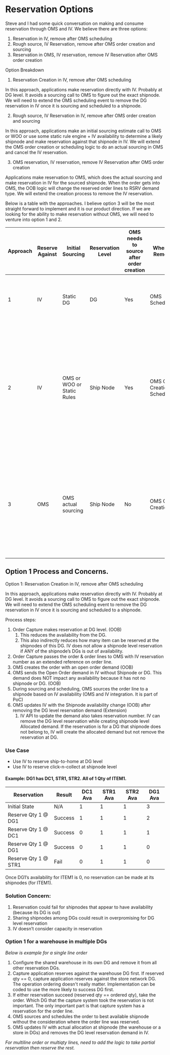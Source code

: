 # Reservation Options

Steve and I had some quick conversation on making and consume reservation through OMS and IV. We believe there are three options:

1.	Reservation in IV, remove after OMS scheduling
2.	Rough source, IV Reservation, remove after OMS order creation and sourcing
3.	Reservation in OMS, IV reservation, remove IV Reservation after OMS order creation

Option Breakdown


1.	Reservation Creation in IV, remove after OMS scheduling

In this approach, applications make reservation directly with IV. Probably at DG level. It avoids a sourcing call to OMS to figure out the exact shipnode. We will need to extend the OMS scheduling event to remove the DG reservation in IV once it is sourcing and scheduled to a shipnode. 

2.	Rough source, IV Reservation in IV, remove after OMS order creation and sourcing

In this approach, applications make an initial sourcing estimate call to OMS or WOO or use some static rule engine + IV availability to determine a likely shipnode and make reservation against that shipnode in IV. We will extend the OMS order creation or scheduling logic to do an actual sourcing in OMS and cancel the IV reservation. 

3.	OMS reservation, IV reservation, remove IV Reservation after OMS order creation

Applications make reservation to OMS, which does the actual sourcing and make reservation in IV for the sourced shipnode. When the order gets into OMS, the OOB logic will change the reserved order lines to RSRV demand type. We will extend the creation process to remove the IV reservation. 

Below is a table with the approaches. I believe option 3 will be the most straight forward to implement and it is our product direction. If we are looking for the ability to make reservation without OMS, we will need to venture into option 1 and 2. 


|Approach |Reserve Against | Initial Sourcing | Reservation Level| OMS needs to source after order creation|When to Remove| Pro |Con|
|-| -- | --- | --- | --- | -- | -------------------- | -------------------- |
|1|IV|Static DG|DG|Yes|OMS Scheduling|<ul><li>Quick Reservation Creation in IV without access OMS</li></ul> | <ul><li>DGs with shared shipnodes could overpromise</li></ul>|
|2|IV |OMS or WOO or Static Rules|Ship Node|Yes|OMS Order Creation or Scheduling|<ul><li>Flexibility in initial sourcing logic</li><li>Potentially avoid OMS traffic (if not using OMS to initial sourcing)</li><li>Can be combined with other shipnode level reservation approach</li></ul>|<ul><li>OMS might need to source twice</li><li>Could be difficult to maintain rough sourcing logic externally</li></ul>|
|3|OMS|OMS actual sourcing|Ship Node|No|OMS Order Creation|<ul><li>Sterling will support this flow OOB in the future</li><li>OMS source once</li><li>Can be combined with other shipnode level reservation approach</li></ul>|<ul><li>Reservation needs to go through OMS and OMS sourcing</li></ul>|

## Option 1 Process and Concerns.

Option 1: Reservation Creation in IV, remove after OMS scheduling

In this approach, applications make reservation directly with IV. Probably at DG level. It avoids a sourcing call to OMS to figure out the exact shipnode. We will need to extend the OMS scheduling event to remove the DG reservation in IV once it is sourcing and scheduled to a shipnode. 
  
Process steps:

1.	Order Capture makes reservation at DG level. (OOB)
    1.	This reduces the availability from the DG.
    1.	This also indirectly reduces how many item can be reserved at the shipnodes of this DG. IV does not allow a shipnode level reservation if ANY of the shipnode’s DGs is out of availability.
2.	Order Capture passes the order & order lines to OMS with IV reservation number as an extended reference on order line.
3.	OMS creates the order with an open order demand (OOB)
4.	OMS sends the Open Order demand in IV without Shipnode or DG. This demand does NOT impact any availability because it has not no shipnode or DG. (OOB)
5.	During sourcing and scheduling, OMS sources the order line to a shipnode based on IV availability (OMS and IV integration. It is part of PoC)
6.	OMS updates IV with the Shipnode availability change (OOB) after removing the DG level reservation demand (Extension)
    1.	IV API to update the demand also takes reservation number. IV can remove the DG level reservation while creating shipnode level Allocated demand. If the reservation is for a DG that shipnode does not belong to, IV will create the allocated demand but not remove the reservation at DG. 


### Use Case

- Use IV to reserve ship-to-home at DG level
- Use IV to reserve click-n-collect at shipnode level

#### Example: DG1 has DC1, STR1, STR2. All of 1 Qty of ITEM1.

|Reservation | Result | DC1 Ava| STR1 Ava | STR2 Ava | DG1 Ava|
| --------- | ----- | -- | -- | -- | -- |
|Initial State|N/A|1|1|1|3|
|Reserve Qty 1 @ DG1|Success|1|1|1|2|
|Reserve Qty 1 @ DC1|Success|0|1|1|1|
|Reserve Qty 1 @ DG1|Success|0|1|1|0|
|Reserve Qty 1 @ STR1|Fail|0|1|1|0|

Once DG1’s availability for ITEM1 is 0, no reservation can be made at its shipnodes (for ITEM1).

### Solution Concern:

1.	Reservation could fail for shipnodes that appear to have availability (because its DG is out)
2.	Sharing shipnodes among DGs could result in overpromising for DG level reservation
3.	IV doesn’t consider capacity in reservation


### Option 1 for a warehouse in multiple DGs

*Below is example for a single line order*

1. Configure the shared warehouse in its own DG and remove it from all other reservation DGs.
2. Capture application reserves against the warehouse DG first. If reserved qty == 0, capture application reserves against the store network DG. The operation ordering doesn't really matter. Implementation can be coded to use the more likely to success DG first. 
3. If either reservation succeed (reserved qty == ordered qty), take the order. Which DG that the capture system took the reservation is not important. The only important part is that capture system has a reservation for the order line.
4. OMS sources and schedules the order to best available shipnode without the consideration where the order line was reserved. 
5. OMS updates IV with actual allocation at shipnode (the warehouse or a store in DGs) and removes the DG level reservation demand in IV.

*For multiline order or multiqty lines, need to add the logic to take partial reservation then reserve the rest.*

